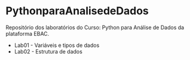# PythonparaAnalisedeDados
Repositório dos laboratórios do Curso: Python para Análise de Dados da plataforma EBAC.

- Lab01 - Variáveis e tipos de dados
- Lab02 - Estrutura de dados
